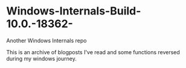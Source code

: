 # Windows-Internals-Build-10.0.-18362-
Another Windows Internals repo

This is an archive of blogposts I've read and some functions reversed during my windows journey.
